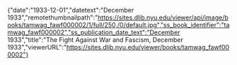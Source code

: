 {"date":"1933-12-01","datetext":"December 1933","remotethumbnailpath":"https://sites.dlib.nyu.edu/viewer/api/image/books/tamwag_fawf000002/1/full/250,/0/default.jpg","ss_book_identifier":"tamwag_fawf000002","ss_publication_date_text":"December 1933","title":"The Fight Against War and Fascism, December 1933","viewerURL":"https://sites.dlib.nyu.edu/viewer/books/tamwag_fawf000002"}